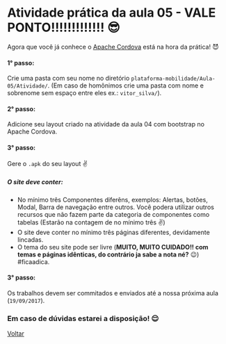 # Atividade prática da aula 05 - VALE PONTO!!!!!!!!!!!!! :sunglasses:

Agora que você já conhece o [Apache Cordova](https://cordova.apache.org/) está na hora da prática! :smiling_imp:

#### 1° passo:

Crie uma pasta com seu nome no diretório `plataforma-mobilidade/Aula-05/Atividade/`.  (Em caso de homônimos crie uma pasta com nome e sobrenome sem espaço entre eles ex.: `vitor_silva/`).

#### 2° passo:

Adicione seu layout criado na atividade da aula 04 com bootstrap no Apache Cordova.

#### 3° passo:

Gere o `.apk` do seu layout :v:

##### O site deve conter:

- No mínimo três Componentes diferêns, exemplos: Alertas, botões, Modal, Barra de navegação entre outros. Você podera utilizar outros recursos que não fazem parte da categoria de componentes como tabelas (Estarão na contagem de no mínimo três :v:) 
- O site deve conter no mínimo três páginas diferentes, devidamente lincadas.
- O tema do seu site pode ser livre (**MUITO, MUITO CUIDADO!! com temas e páginas idênticas, do contrário ja sabe a nota né?** :wink:) #ficaadica.

#### 3° passo:
Os trabalhos devem ser commitados e enviados até a nossa próxima aula (`19/09/2017`).

### Em caso de dúvidas estarei a disposição! :relieved:

[Voltar](https://github.com/meta-sistemas-2017/plataforma-mobilidade/tree/master/Aula-05)